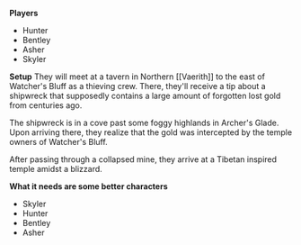 **Players**
- Hunter
- Bentley
- Asher
- Skyler

**Setup**
They will meet at a tavern in Northern [[Vaerith]] to the east of Watcher's Bluff as a thieving crew. There, they'll receive a tip about a shipwreck that supposedly contains a large amount of forgotten lost gold from centuries ago. 

The shipwreck is in a cove past some foggy highlands in Archer's Glade. Upon arriving there, they realize that the gold was intercepted by the temple owners of Watcher's Bluff.

After passing through a collapsed mine, they arrive at a Tibetan inspired temple amidst a blizzard.

**What it needs are some better characters**
- Skyler
- Hunter
- Bentley
- Asher